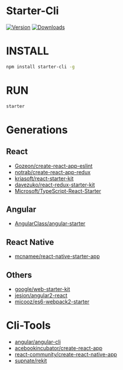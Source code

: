 # Starter-Cli

[![Version](https://img.shields.io/npm/v/starter-cli.svg)](https://www.npmjs.com/package/starter-cli)
[![Downloads](https://img.shields.io/npm/dw/starter-cli.svg)](https://www.npmjs.com/package/starter-cli) 

# INSTALL
```bash
npm install starter-cli -g
```

# RUN
```bash
starter
```

# Generations

## React

- [Gozeon/create-react-app-eslint](https://github.com/Gozeon/create-react-app-eslint.git)
- [notrab/create-react-app-redux](https://github.com/notrab/create-react-app-redux.git)
- [kriasoft/react-starter-kit](https://github.com/kriasoft/react-starter-kit.git)
- [davezuko/react-redux-starter-kit](https://github.com/davezuko/react-redux-starter-kit.git)
- [Microsoft/TypeScript-React-Starter](https://github.com/Microsoft/TypeScript-React-Starter.git)

## Angular

- [AngularClass/angular-starter](https://github.com/AngularClass/angular-starter.git)

## React Native

- [mcnamee/react-native-starter-app](https://github.com/mcnamee/react-native-starter-app.git)

## Others

- [google/web-starter-kit](https://github.com/google/web-starter-kit.git)
- [jesion/angular2-react](https://github.com/jesion/angular2-react.git)
- [micooz/es6-webpack2-starter](https://github.com/micooz/es6-webpack2-starter.git)  

# Cli-Tools

- [angular/angular-cli](https://github.com/angular/angular-cli.git)
- [acebookincubator/create-react-app](https://github.com/facebookincubator/create-react-app.git)
- [react-community/create-react-native-app](https://github.com/react-community/create-react-native-app.git)
- [supnate/rekit](https://github.com/supnate/rekit.git)
